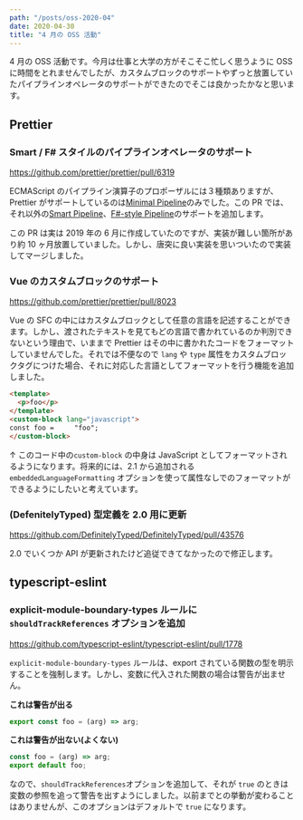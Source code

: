 ```yaml
---
path: "/posts/oss-2020-04"
date: 2020-04-30
title: "4 月の OSS 活動"
---
```


4 月の OSS 活動です。今月は仕事と大学の方がそこそこ忙しく思うように OSS に時間をとれませんでしたが、カスタムブロックのサポートやずっと放置していたパイプラインオペレータのサポートができたのでそこは良かったかなと思います。

## Prettier

### Smart / F# スタイルのパイプラインオペレータのサポート

https://github.com/prettier/prettier/pull/6319

ECMAScript のパイプライン演算子のプロポーザルには３種類ありますが、Prettier がサポートしているのは[Minimal Pipeline](https://github.com/tc39/proposal-pipeline-operator/)のみでした。この PR では、それ以外の[Smart Pipeline](https://github.com/js-choi/proposal-smart-pipelines)、[F#-style Pipeline](https://github.com/valtech-nyc/proposal-fsharp-pipelines)のサポートを追加します。

この PR は実は 2019 年の 6 月に作成していたのですが、実装が難しい箇所があり約 10 ヶ月放置していました。しかし、唐突に良い実装を思いついたので実装してマージしました。

### Vue のカスタムブロックのサポート

https://github.com/prettier/prettier/pull/8023

Vue の SFC の中にはカスタムブロックとして任意の言語を記述することができます。しかし、渡されたテキストを見てもどの言語で書かれているのか判別できないという理由で、いままで Prettier はその中に書かれたコードをフォーマットしていませんでした。それでは不便なので `lang` や `type` 属性をカスタムブロックタグにつけた場合、それに対応した言語としてフォーマットを行う機能を追加しました。

<!-- prettier-ignore -->
```html
<template>
  <p>foo</p>
</template>
<custom-block lang="javascript">
const foo =     "foo";
</custom-block>
```

↑ このコード中の`custom-block` の中身は JavaScript としてフォーマットされるようになります。将来的には、2.1 から追加される `embeddedLanguageFormatting` オプションを使って属性なしでのフォーマットができるようにしたいと考えています。

### (DefenitelyTyped) 型定義を 2.0 用に更新

https://github.com/DefinitelyTyped/DefinitelyTyped/pull/43576

2.0 でいくつか API が更新されたけど追従できてなかったので修正します。

## typescript-eslint

### explicit-module-boundary-types ルールに `shouldTrackReferences` オプションを追加

https://github.com/typescript-eslint/typescript-eslint/pull/1778

`explicit-module-boundary-types` ルールは、export されている関数の型を明示することを強制します。しかし、変数に代入された関数の場合は警告が出ません。

**これは警告が出る**

```ts
export const foo = (arg) => arg;
```

**これは警告が出ない(よくない)**

```ts
const foo = (arg) => arg;
export default foo;
```

なので、`shouldTrackReferences`オプションを追加して、それが `true` のときは変数の参照を追って警告を出すようにしました。以前までとの挙動が変わることはありませんが、このオプションはデフォルトで `true` になります。
